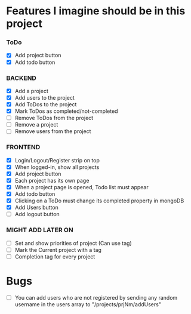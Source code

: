 # Features I imagine should be in this project

### ToDo

- [x] Add project button
- [x] Add todo button

### BACKEND

- [x] Add a project
- [x] Add users to the project
- [x] Add ToDos to the project
- [x] Mark ToDos as completed/not-completed
- [ ] Remove ToDos from the project
- [ ] Remove a project
- [ ] Remove users from the project

### FRONTEND

- [x] Login/Logout/Register strip on top
- [x] When logged-in, show all projects
- [x] Add project button
- [x] Each project has its own page
- [x] When a project page is opened, Todo list must appear
- [x] Add todo button
- [x] Clicking on a ToDo must change its completed property in mongoDB
- [x] Add Users button
- [ ] Add logout button

### MIGHT ADD LATER ON
- [ ] Set and show priorities of project (Can use tag)
- [ ] Mark the Current project with a tag 
- [ ] Completion tag for every project

# Bugs

- [ ] You can add users who are not registered by sending any random username in the users array to "/projects/prjNm/addUsers"
